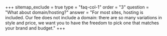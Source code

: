 +++
sitemap_exclude = true
type = "faq-col-1"
order = "3"
question = "What about domain/hosting?"
answer = "For most sites, hosting is included. Our fee does not include a domain: there are so many variations in style and price, we want you to have the freedom to pick one that matches your brand and budget."
+++

